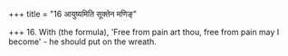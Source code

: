 +++
title = "16 आयुष्यमिति सूक्तेन मणिङ्"

+++
16. With (the formula), 'Free from pain art thou, free from pain may I become' - he should put on the wreath.
